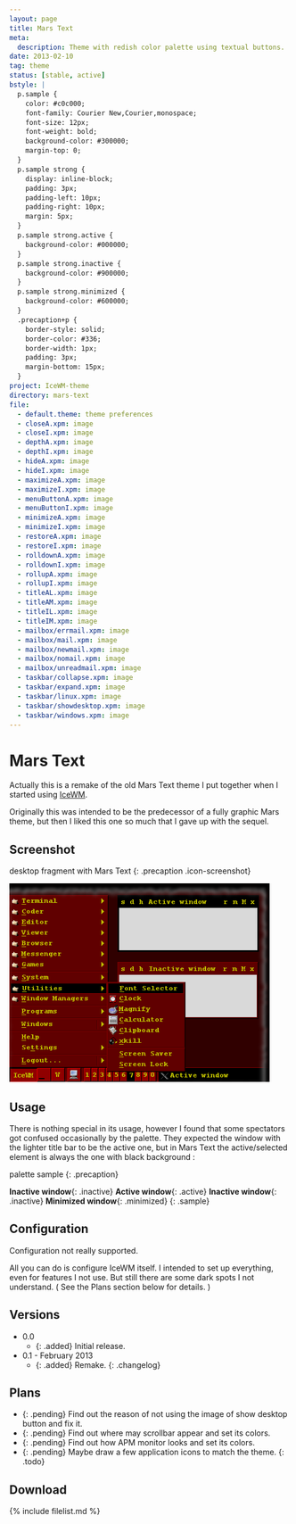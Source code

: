 ```yaml
---
layout: page
title: Mars Text
meta:
  description: Theme with redish color palette using textual buttons.
date: 2013-02-10
tag: theme
status: [stable, active]
bstyle: |
  p.sample {
    color: #c0c000;
    font-family: Courier New,Courier,monospace;
    font-size: 12px;
    font-weight: bold;
    background-color: #300000;
    margin-top: 0;
  }
  p.sample strong {
    display: inline-block;
    padding: 3px;
    padding-left: 10px;
    padding-right: 10px;
    margin: 5px;
  }
  p.sample strong.active {
    background-color: #000000;
  }
  p.sample strong.inactive {
    background-color: #900000;
  }
  p.sample strong.minimized {
    background-color: #600000;
  }
  .precaption+p {
    border-style: solid;
    border-color: #336;
    border-width: 1px;
    padding: 3px;
    margin-bottom: 15px;
  }
project: IceWM-theme
directory: mars-text
file:
  - default.theme: theme preferences
  - closeA.xpm: image
  - closeI.xpm: image
  - depthA.xpm: image
  - depthI.xpm: image
  - hideA.xpm: image
  - hideI.xpm: image
  - maximizeA.xpm: image
  - maximizeI.xpm: image
  - menuButtonA.xpm: image
  - menuButtonI.xpm: image
  - minimizeA.xpm: image
  - minimizeI.xpm: image
  - restoreA.xpm: image
  - restoreI.xpm: image
  - rolldownA.xpm: image
  - rolldownI.xpm: image
  - rollupA.xpm: image
  - rollupI.xpm: image
  - titleAL.xpm: image
  - titleAM.xpm: image
  - titleIL.xpm: image
  - titleIM.xpm: image
  - mailbox/errmail.xpm: image
  - mailbox/mail.xpm: image
  - mailbox/newmail.xpm: image
  - mailbox/nomail.xpm: image
  - mailbox/unreadmail.xpm: image
  - taskbar/collapse.xpm: image
  - taskbar/expand.xpm: image
  - taskbar/linux.xpm: image
  - taskbar/showdesktop.xpm: image
  - taskbar/windows.xpm: image
---
```


# Mars Text

Actually this is a remake of the old Mars Text theme I put together when I started using [IceWM](http://www.icewm.org/).

Originally this was intended to be the predecessor of a fully graphic Mars theme, but then I liked this one so much that I gave up with the sequel.

## Screenshot

desktop fragment with Mars Text
{: .precaption .icon-screenshot}

![screenshot using the theme](mars-text.png)

## Usage

There is nothing special in its usage, however I found that some spectators got confused occasionally by the palette. They expected the window with the lighter title bar
to be the active one, but in Mars Text the active/selected element is always the one with black background :

palette sample
{: .precaption}

**Inactive window**{: .inactive}
**Active window**{: .active}
**Inactive window**{: .inactive}
**Minimized window**{: .minimized}
{: .sample}

## Configuration

Configuration not really supported.

All you can do is configure IceWM itself. I intended to set up everything, even for features I not use. But still there are some dark spots I not understand. ( See the
Plans section below for details. )

## Versions

* 0.0
  * {: .added} Initial release.
* 0.1 - February 2013
  * {: .added} Remake.
{: .changelog}

## Plans

* {: .pending} Find out the reason of not using the image of show desktop button and fix it.
* {: .pending} Find out where may scrollbar appear and set its colors.
* {: .pending} Find out how APM monitor looks and set its colors.
* {: .pending} Maybe draw a few application icons to match the theme.
{: .todo}

## Download

{% include filelist.md %}
